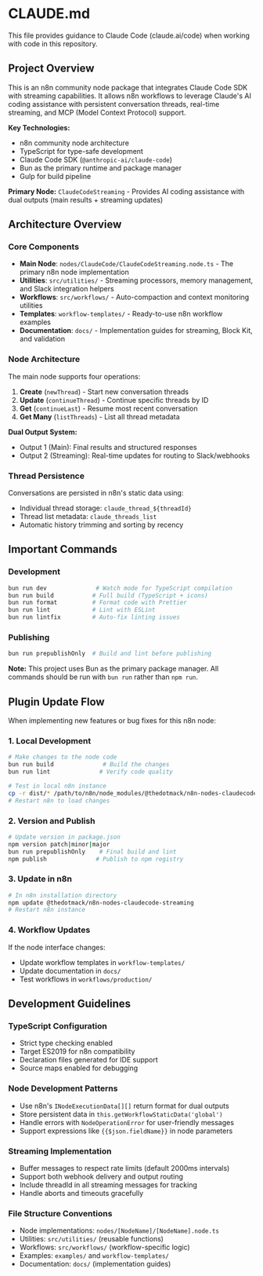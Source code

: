 # CLAUDE.md

This file provides guidance to Claude Code (claude.ai/code) when working with code in this repository.

## Project Overview

This is an n8n community node package that integrates Claude Code SDK with streaming capabilities. It allows n8n workflows to leverage Claude's AI coding assistance with persistent conversation threads, real-time streaming, and MCP (Model Context Protocol) support.

**Key Technologies:**
- n8n community node architecture
- TypeScript for type-safe development
- Claude Code SDK (`@anthropic-ai/claude-code`)
- Bun as the primary runtime and package manager
- Gulp for build pipeline

**Primary Node:** `ClaudeCodeStreaming` - Provides AI coding assistance with dual outputs (main results + streaming updates)

## Architecture Overview

### Core Components
- **Main Node**: `nodes/ClaudeCode/ClaudeCodeStreaming.node.ts` - The primary n8n node implementation
- **Utilities**: `src/utilities/` - Streaming processors, memory management, and Slack integration helpers
- **Workflows**: `src/workflows/` - Auto-compaction and context monitoring utilities  
- **Templates**: `workflow-templates/` - Ready-to-use n8n workflow examples
- **Documentation**: `docs/` - Implementation guides for streaming, Block Kit, and validation

### Node Architecture
The main node supports four operations:
1. **Create** (`newThread`) - Start new conversation threads
2. **Update** (`continueThread`) - Continue specific threads by ID
3. **Get** (`continueLast`) - Resume most recent conversation
4. **Get Many** (`listThreads`) - List all thread metadata

**Dual Output System:**
- Output 1 (Main): Final results and structured responses
- Output 2 (Streaming): Real-time updates for routing to Slack/webhooks

### Thread Persistence
Conversations are persisted in n8n's static data using:
- Individual thread storage: `claude_thread_${threadId}`
- Thread list metadata: `claude_threads_list`
- Automatic history trimming and sorting by recency

## Important Commands

### Development
```bash
bun run dev              # Watch mode for TypeScript compilation
bun run build           # Full build (TypeScript + icons)
bun run format          # Format code with Prettier
bun run lint            # Lint with ESLint
bun run lintfix         # Auto-fix linting issues
```

### Publishing
```bash
bun run prepublishOnly  # Build and lint before publishing
```

**Note:** This project uses Bun as the primary package manager. All commands should be run with `bun run` rather than `npm run`.

## Plugin Update Flow

When implementing new features or bug fixes for this n8n node:

### 1. Local Development
```bash
# Make changes to the node code
bun run build              # Build the changes
bun run lint              # Verify code quality

# Test in local n8n instance
cp -r dist/* /path/to/n8n/node_modules/@thedotmack/n8n-nodes-claudecode-streaming/
# Restart n8n to load changes
```

### 2. Version and Publish
```bash
# Update version in package.json
npm version patch|minor|major
bun run prepublishOnly    # Final build and lint
npm publish              # Publish to npm registry
```

### 3. Update in n8n
```bash
# In n8n installation directory
npm update @thedotmack/n8n-nodes-claudecode-streaming
# Restart n8n instance
```

### 4. Workflow Updates
If the node interface changes:
- Update workflow templates in `workflow-templates/`
- Update documentation in `docs/`
- Test workflows in `workflows/production/`

## Development Guidelines

### TypeScript Configuration
- Strict type checking enabled
- Target ES2019 for n8n compatibility  
- Declaration files generated for IDE support
- Source maps enabled for debugging

### Node Development Patterns
- Use n8n's `INodeExecutionData[][]` return format for dual outputs
- Store persistent data in `this.getWorkflowStaticData('global')`
- Handle errors with `NodeOperationError` for user-friendly messages
- Support expressions like `{{$json.fieldName}}` in node parameters

### Streaming Implementation
- Buffer messages to respect rate limits (default 2000ms intervals)
- Support both webhook delivery and output routing
- Include threadId in all streaming messages for tracking
- Handle aborts and timeouts gracefully

### File Structure Conventions
- Node implementations: `nodes/[NodeName]/[NodeName].node.ts`
- Utilities: `src/utilities/` (reusable functions)
- Workflows: `src/workflows/` (workflow-specific logic)
- Examples: `examples/` and `workflow-templates/`
- Documentation: `docs/` (implementation guides)